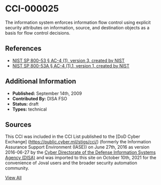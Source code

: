 # CCI-000025

The information system enforces information flow control using explicit security attributes on information, source, and destination objects as a basis for flow control decisions.

## References ##

* [NIST SP 800-53 § AC-4 (1), version 3, created by NIST](http://csrc.nist.gov/publications/PubsSPs.html)
* [NIST SP 800-53A § AC-4 (1).1, version 1, created by NIST](http://csrc.nist.gov/publications/PubsSPs.html)


## Additional Information ##

* **Published:** September 14th, 2009
* **Contributed By:** DISA FSO
* **Status:** draft
* **Types:** technical

## Sources ##

This CCI was included in the CCI List published to the [DoD Cyber Exchange]
(https://public.cyber.mil/stigs/cci/) (formerly the Information Assurance Support Environment
(IASE)) on June 27th, 2016 as version 2016-06-27 by the [Cyber Directorate of the Defense 
Information Systems Agency (DISA)](https://public.cyber.mil/about-cyber/) and was imported to 
this site on October 10th, 2021 for the convenience of Joval users and the broader security automation community.

[View All](../README.md)
